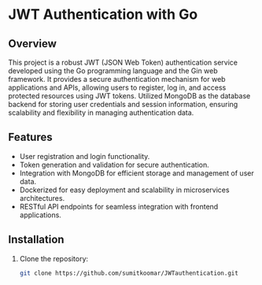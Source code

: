 # JWT Authentication with Go


## Overview

This project is a robust JWT (JSON Web Token) authentication service developed using the Go programming language and the Gin web framework.
It provides a secure authentication mechanism for web applications and APIs, allowing users to register, log in, and access protected resources using JWT tokens.
Utilized MongoDB as the database backend for storing user credentials and session information, ensuring scalability and flexibility in managing authentication data.

## Features

- User registration and login functionality.
- Token generation and validation for secure authentication.
- Integration with MongoDB for efficient storage and management of user data.
- Dockerized for easy deployment and scalability in microservices architectures.
- RESTful API endpoints for seamless integration with frontend applications.

## Installation

1. Clone the repository:

   ```bash
   git clone https://github.com/sumitkoomar/JWTauthentication.git

